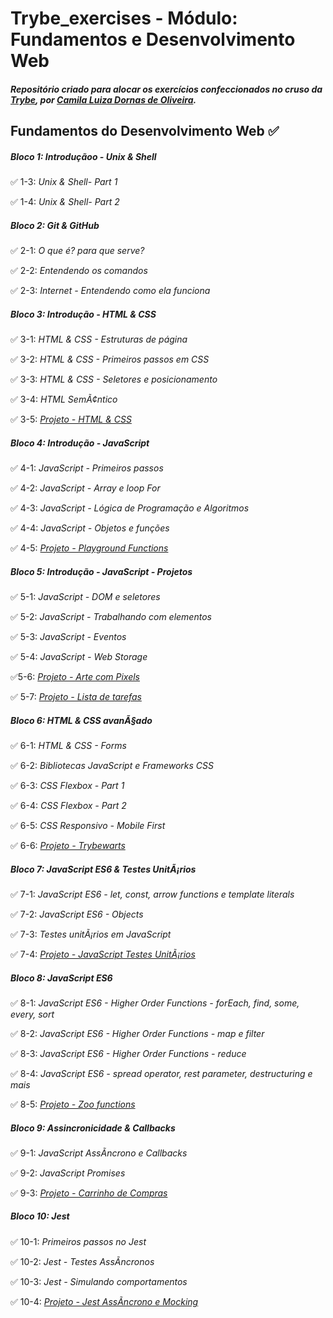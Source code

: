 # Trybe_exercises - Módulo: Fundamentos e Desenvolvimento Web
##### Repositório criado para alocar os exercícios confeccionados no cruso da [Trybe](https://www.betrybe.com/), por [Camila Luiza Dornas de Oliveira](https://www.linkedin.com/in/camiladornas/).

## Fundamentos do Desenvolvimento Web :white_check_mark:

##### Bloco 1: Introduçãoo - Unix & Shell

:white_check_mark: 1-3: _Unix & Shell- Part 1_

:white_check_mark: 1-4: _Unix & Shell- Part 2_

##### Bloco 2: Git & GitHub

:white_check_mark: 2-1: _O que é? para que serve?_

:white_check_mark: 2-2: _Entendendo os comandos_

:white_check_mark: 2-3: _Internet - Entendendo como ela funciona_

##### Bloco 3: Introdução - HTML & CSS

:white_check_mark: 3-1: _HTML & CSS - Estruturas de página_

:white_check_mark: 3-2: _HTML & CSS - Primeiros passos em CSS_

:white_check_mark: 3-3: _HTML & CSS - Seletores e posicionamento_

:white_check_mark: 3-4: _HTML SemÃ¢ntico_

:white_check_mark: 3-5: _[Projeto - HTML & CSS](https://github.com/tryber/sd-013-b-project-lessons-learned/pull/136)_

##### Bloco 4: Introdução - JavaScript

:white_check_mark: 4-1: _JavaScript - Primeiros passos_

:white_check_mark: 4-2: _JavaScript - Array e loop For_

:white_check_mark: 4-3: _JavaScript - Lógica de Programação e Algoritmos_

:white_check_mark: 4-4: _JavaScript - Objetos e funções_

:white_check_mark: 4-5: _[Projeto - Playground Functions](https://github.com/tryber/sd-013-b-project-playground-functions/pull/114)_

##### Bloco 5: Introdução - JavaScript - Projetos

:white_check_mark: 5-1: _JavaScript - DOM e seletores_

:white_check_mark: 5-2: _JavaScript - Trabalhando com elementos_

:white_check_mark: 5-3: _JavaScript - Eventos_

:white_check_mark: 5-4: _JavaScript - Web Storage_

:white_check_mark:5-6: _[Projeto - Arte com Pixels](https://github.com/tryber/sd-013-b-project-pixels-art/pull/27)_

:white_check_mark: 5-7: _[Projeto - Lista de tarefas](https://github.com/tryber/sd-013-b-project-todo-list/pull/127)_

##### Bloco 6: HTML & CSS avanÃ§ado

:white_check_mark: 6-1: _HTML & CSS - Forms_

:white_check_mark: 6-2: _Bibliotecas JavaScript e Frameworks CSS_

:white_check_mark: 6-3: _CSS Flexbox - Part 1_

:white_check_mark: 6-4: _CSS Flexbox - Part 2_

:white_check_mark: 6-5: _CSS Responsivo - Mobile First_

:white_check_mark: 6-6: _[Projeto - Trybewarts](https://github.com/tryber/sd-013-b-project-trybewarts/pull/134)_

##### Bloco 7: JavaScript ES6 & Testes UnitÃ¡rios

:white_check_mark: 7-1: _JavaScript ES6 - let, const, arrow functions e template literals_

:white_check_mark: 7-2: _JavaScript ES6 - Objects_

:white_check_mark: 7-3: _Testes unitÃ¡rios em JavaScript_

:white_check_mark: 7-4: _[Projeto - JavaScript Testes UnitÃ¡rios](https://github.com/tryber/sd-013-b-project-js-unit-tests/pull/125)_

##### Bloco 8: JavaScript ES6

:white_check_mark: 8-1: _JavaScript ES6 - Higher Order Functions - forEach, find, some, every, sort_

:white_check_mark: 8-2: _JavaScript ES6 - Higher Order Functions - map e filter_

:white_check_mark: 8-3: _JavaScript ES6 - Higher Order Functions - reduce_

:white_check_mark: 8-4: _JavaScript ES6 - spread operator, rest parameter, destructuring e mais_

:white_check_mark: 8-5: _[Projeto - Zoo functions](https://github.com/tryber/sd-013-b-project-zoo-functions/pull/130)_

##### Bloco 9: Assincronicidade & Callbacks

:white_check_mark: 9-1: _JavaScript AssÃ­ncrono e Callbacks_

:white_check_mark: 9-2: _JavaScript Promises_

:white_check_mark: 9-3: _[Projeto - Carrinho de Compras](https://github.com/tryber/sd-013-b-project-shopping-cart/pull/126)_

##### Bloco 10: Jest

:white_check_mark: 10-1: _Primeiros passos no Jest_

:white_check_mark: 10-2: _Jest - Testes AssÃ­ncronos_

:white_check_mark: 10-3: _Jest - Simulando comportamentos_

:white_check_mark: 10-4: _[Projeto - Jest AssÃ­ncrono e Mocking](https://github.com/tryber/sd-013-b-project-jest/pull/114)_
